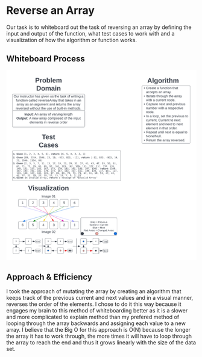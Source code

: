# Reverse an Array

Our task is to whiteboard out the task of reversing an array by defining the input and output of the function, what test cases to work with and a visualization of how the algorithm or function works.

## Whiteboard Process

![array_reverse Image](./Code%20Challenge%2001%20Whiteboard.png)

## Approach & Efficiency

I took the approach of mutating the array by creating an algorithm that keeps track of the previous current and next values and in a visual manner, reverses the order of the elements. I chose to do it this way because it engages my brain to this method of whiteboarding better as it is a slower and more complicated to explain method than my prefered method of looping through the array backwards and assigning each value to a new array. I believe that the Big O for this approach is O(N) because the longer the array it has to work through, the more times it will have to loop through the array to reach the end and thus it grows linearly with the size of the data set.
